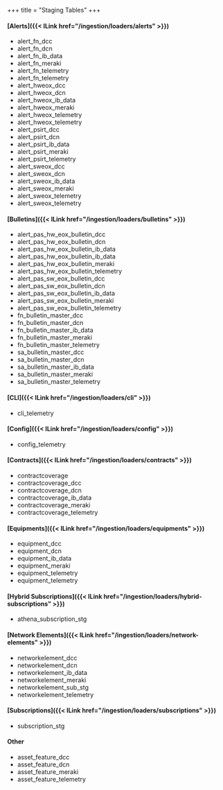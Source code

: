 +++
title = "Staging Tables"
+++

#### [Alerts]({{< ILink href="/ingestion/loaders/alerts" >}})
- alert_fn_dcc
- alert_fn_dcn
- alert_fn_ib_data
- alert_fn_meraki
- alert_fn_telemetry
- alert_fn_telemetry
- alert_hweox_dcc
- alert_hweox_dcn
- alert_hweox_ib_data
- alert_hweox_meraki
- alert_hweox_telemetry
- alert_hweox_telemetry
- alert_psirt_dcc
- alert_psirt_dcn
- alert_psirt_ib_data
- alert_psirt_meraki
- alert_psirt_telemetry
- alert_sweox_dcc
- alert_sweox_dcn
- alert_sweox_ib_data
- alert_sweox_meraki
- alert_sweox_telemetry
- alert_sweox_telemetry
#### [Bulletins]({{< ILink href="/ingestion/loaders/bulletins" >}})
- alert_pas_hw_eox_bulletin_dcc
- alert_pas_hw_eox_bulletin_dcn
- alert_pas_hw_eox_bulletin_ib_data
- alert_pas_hw_eox_bulletin_ib_data
- alert_pas_hw_eox_bulletin_meraki
- alert_pas_hw_eox_bulletin_telemetry
- alert_pas_sw_eox_bulletin_dcc
- alert_pas_sw_eox_bulletin_dcn
- alert_pas_sw_eox_bulletin_ib_data
- alert_pas_sw_eox_bulletin_meraki
- alert_pas_sw_eox_bulletin_telemetry
- fn_bulletin_master_dcc
- fn_bulletin_master_dcn
- fn_bulletin_master_ib_data
- fn_bulletin_master_meraki
- fn_bulletin_master_telemetry
- sa_bulletin_master_dcc
- sa_bulletin_master_dcn
- sa_bulletin_master_ib_data
- sa_bulletin_master_meraki
- sa_bulletin_master_telemetry
#### [CLI]({{< ILink href="/ingestion/loaders/cli" >}})
- cli_telemetry
#### [Config]({{< ILink href="/ingestion/loaders/config" >}})
- config_telemetry
#### [Contracts]({{< ILink href="/ingestion/loaders/contracts" >}})
- contractcoverage
- contractcoverage_dcc
- contractcoverage_dcn
- contractcoverage_ib_data
- contractcoverage_meraki
- contractcoverage_telemetry
#### [Equipments]({{< ILink href="/ingestion/loaders/equipments" >}})
- equipment_dcc
- equipment_dcn
- equipment_ib_data
- equipment_meraki
- equipment_telemetry
- equipment_telemetry
#### [Hybrid Subscriptions]({{< ILink href="/ingestion/loaders/hybrid-subscriptions" >}})
- athena_subscription_stg
#### [Network Elements]({{< ILink href="/ingestion/loaders/network-elements" >}})
- networkelement_dcc
- networkelement_dcn
- networkelement_ib_data
- networkelement_meraki
- networkelement_sub_stg
- networkelement_telemetry
#### [Subscriptions]({{< ILink href="/ingestion/loaders/subscriptions" >}})
- subscription_stg
#### Other
- asset_feature_dcc
- asset_feature_dcn
- asset_feature_meraki
- asset_feature_telemetry
